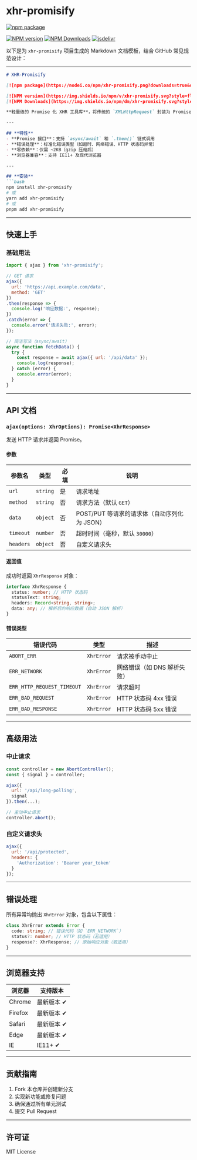 # xhr-promisify

[![npm package](https://nodei.co/npm/xhr-promisify.png?downloads=true&downloadRank=true&stars=true)](https://www.npmjs.com/package/xhr-promisify)

[![NPM version](https://img.shields.io/npm/v/xhr-promisify.svg?style=flat)](https://npmjs.org/package/xhr-promisify)
[![NPM Downloads](https://img.shields.io/npm/dm/xhr-promisify.svg?style=flat)](https://npmjs.org/package/xhr-promisify)
[![jsdelivr](https://data.jsdelivr.com/v1/package/npm/xhr-promisify/badge)](https://www.jsdelivr.com/package/npm/xhr-promisify)

以下是为 `xhr-promisify` 项目生成的 Markdown 文档模板，结合 GitHub 常见规范设计：

---

```markdown
# XHR-Promisify

[![npm package](https://nodei.co/npm/xhr-promisify.png?downloads=true&downloadRank=true&stars=true)](https://www.npmjs.com/package/xhr-promisify)

[![NPM version](https://img.shields.io/npm/v/xhr-promisify.svg?style=flat)](https://npmjs.org/package/xhr-promisify)
[![NPM Downloads](https://img.shields.io/npm/dm/xhr-promisify.svg?style=flat)](https://npmjs.org/package/xhr-promisify)

**轻量级的 Promise 化 XHR 工具库**，将传统的 `XMLHttpRequest` 封装为 Promise 接口，简化异步请求开发。

---

## **特性**
- **Promise 接口**：支持 `async/await` 和 `.then()` 链式调用
- **错误处理**：标准化错误类型（如超时、网络错误、HTTP 状态码异常）
- **零依赖**：仅需 ~2KB（gzip 压缩后）
- **浏览器兼容**：支持 IE11+ 及现代浏览器

---

## **安装**
```bash
npm install xhr-promisify
# 或
yarn add xhr-promisify
# 或
pnpm add xhr-promisify
```

---

## **快速上手**
### 基础用法
```javascript
import { ajax } from 'xhr-promisify';

// GET 请求
ajax({
  url: 'https://api.example.com/data',
  method: 'GET'
})
.then(response => {
  console.log('响应数据:', response);
})
.catch(error => {
  console.error('请求失败:', error);
});

// 简洁写法（async/await）
async function fetchData() {
  try {
    const response = await ajax({ url: '/api/data' });
    console.log(response);
  } catch (error) {
    console.error(error);
  }
}
```

---

## **API 文档**
### `ajax(options: XhrOptions): Promise<XhrResponse>`
发送 HTTP 请求并返回 Promise。

#### 参数
| 参数名 | 类型 | 必填 | 说明 |
|--------|------|------|------|
| `url` | `string` | 是 | 请求地址 |
| `method` | `string` | 否 | 请求方法（默认 `GET`） |
| `data` | `object` | 否 | POST/PUT 等请求的请求体（自动序列化为 JSON） |
| `timeout` | `number` | 否 | 超时时间（毫秒，默认 `30000`） |
| `headers` | `object` | 否 | 自定义请求头 |

#### 返回值
成功时返回 `XhrResponse` 对象：
```typescript
interface XhrResponse {
  status: number; // HTTP 状态码
  statusText: string;
  headers: Record<string, string>;
  data: any; // 解析后的响应数据（自动 JSON 解析）
}
```

#### 错误类型
| 错误代码 | 类型 | 描述 |
|----------|------|------|
| `ABORT_ERR` | `XhrError` | 请求被手动中止 |
| `ERR_NETWORK` | `XhrError` | 网络错误（如 DNS 解析失败） |
| `ERR_HTTP_REQUEST_TIMEOUT` | `XhrError` | 请求超时 |
| `ERR_BAD_REQUEST` | `XhrError` | HTTP 状态码 4xx 错误 |
| `ERR_BAD_RESPONSE` | `XhrError` | HTTP 状态码 5xx 错误 |

---

## **高级用法**
### 中止请求
```javascript
const controller = new AbortController();
const { signal } = controller;

ajax({
  url: '/api/long-polling',
  signal
}).then(...);

// 主动中止请求
controller.abort();
```

### 自定义请求头
```javascript
ajax({
  url: '/api/protected',
  headers: {
    'Authorization': 'Bearer your_token'
  }
});
```

---

## **错误处理**
所有异常均抛出 `XhrError` 对象，包含以下属性：
```typescript
class XhrError extends Error {
  code: string; // 错误代码（如 `ERR_NETWORK`）
  status?: number; // HTTP 状态码（若适用）
  response?: XhrResponse; // 原始响应对象（若适用）
}
```

---

## **浏览器支持**
| 浏览器 | 支持版本 |
|--------|----------|
| Chrome | 最新版本 ✔ |
| Firefox | 最新版本 ✔ |
| Safari | 最新版本 ✔ |
| Edge | 最新版本 ✔ |
| IE | IE11+ ✔ |

---

## **贡献指南**
1. Fork 本仓库并创建新分支
2. 实现新功能或修复问题
3. 确保通过所有单元测试
4. 提交 Pull Request

---

## **许可证**
MIT License
